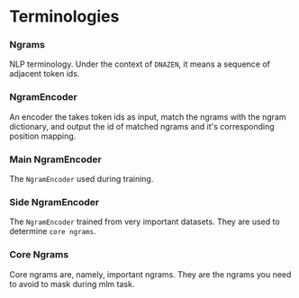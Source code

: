 # Terminologies

### Ngrams

NLP terminology. Under the context of `DNAZEN`, it means a sequence of adjacent token ids.

### NgramEncoder

An encoder the takes token ids as input, match the ngrams with the ngram dictionary, and output the id of matched ngrams and it's corresponding position mapping.

### Main NgramEncoder

The `NgramEncoder` used during training.

### Side NgramEncoder

The `NgramEncoder` trained from very important datasets. They are used to determine `core ngrams`.

### Core Ngrams

Core ngrams are, namely, important ngrams. They are the ngrams you need to avoid to mask during mlm task.